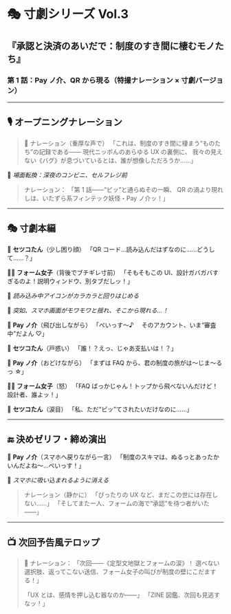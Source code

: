 # 🎭 寸劇シリーズ Vol.3

## 『承認と決済のあいだで：制度のすき間に棲むモノたち』

### 第 1 話：Pay ノ介、QR から現る（特撮ナレーション × 寸劇バージョン）

---

## 🎙 オープニングナレーション

> 🌆 ナレーション（重厚な声で）
> 「これは、制度のすき間に棲まう“ものたち”の記録である——
> 現代ニッポんのあらゆる UX の裏側に、
> 我々の見えない《バグ》が息づいているとは、誰が想像しただろうか……」

📍 _場面転換：深夜のコンビニ、セルフレジ前_

> ナレーション：
> 「第 1 話——“ピッ”と通らぬその一瞬、
> QR の渦より現れしは、いたずら系フィンテック妖怪・Pay ノ介ッ！」

---

## 🎭 寸劇本編

👧 **セツコたん**（少し困り顔）
「QR コード…読み込んだはずなのに……どうして……？」

👩‍💻 **フォーム女子**（背後でブチギレ寸前）
「そもそもこの UI、設計ガバガバすぎるのよ！説明ウィンドウ、別タブだしッ！」

🔄 _読み込み中アイコンがカラカラと回りはじめる_

📱 _突如、スマホ画面がモワモワと揺れ、そこから現れる…！_

🧢 **Pay ノ介**（飛び出しながら）
「ぺいっす〜♪ 　そのアカウント、いま“審査中”だよん ♡」

👧 **セツコたん**（戸惑い）
「誰！？えっ、じゃあ支払いは！？」

🧢 **Pay ノ介**（おどけながら）
「まずは FAQ から、君の制度の旅がは〜じま〜るっ ☆」

👩‍💻 **フォーム女子**（怒）
「FAQ ばっかじゃん！トップから飛べないんだけど！設計者、誰よッ！」

👧 **セツコたん**（涙目）
「私、ただ“ピッ”てされたいだけなのに……」

---

## 🔚 決めゼリフ・締め演出

🧢 **Pay ノ介**（スマホへ戻りながら一言）
「制度のスキマは、ぬるっとあったかいんだよね〜…ぺいっす！」

📵 _スマホに吸い込まれるように消える_

> ナレーション（静かに）
> 「ぴったりの UX など、まだこの世には存在しない……」
> 「そしてまた一人、フォームの海で“承認”を待つ者がいた——」

---

## 📺 次回予告風テロップ

> 💬 ナレーション：
> 「次回——《定型文地獄とフォームの涙》！
> 選べない選択肢、返ってこない送信、フォーム女子の叫びが制度の壁にこだまする！」
>
> 「UX とは、感情を押し込む器なのか——」
> 「ZINE 図鑑、次回も見逃すなッ！」
